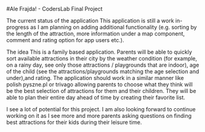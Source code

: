 #Ale Frajda! - CodersLab Final Project

The current status of the application
This application is still a work in-progress as I am planning on adding additional functionality (e.g. sorting by the length of the attraction, more information under a map component, comment and rating option for app users etc.). 

The idea
This is a family based application. Parents will be able to quickly sort available attractions in their city by the weather condition (for example, on a rainy day, see only those attractions / playgrounds that are indoor), age of the child (see the attractions/playgrounds matching the age selection and under),and rating. The application should work in a similar manner like polish pyszne.pl or trivago allowing parents to choose what they think will be the best selection of attractions for them and their children. They will be able to plan their entire day ahead of time by creating their favorite list. 

I see a lot of potential for this project. I am also looking forward to continue working on it as I see more and more parents asking questions on finding best attractions for their kids during their leisure time.
